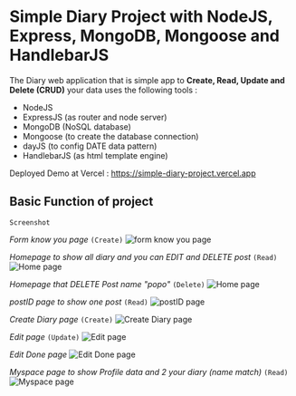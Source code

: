 # Simple Diary Project with NodeJS, Express, MongoDB, Mongoose and HandlebarJS

The Diary web application that is simple app to **Create, Read, Update and Delete (CRUD)** your data uses the following tools : 

- NodeJS
- ExpressJS (as router and node server)
- MongoDB (NoSQL database)
- Mongoose (to create the database connection)
- dayJS (to config DATE data pattern)
- HandlebarJS (as html template engine)

Deployed Demo at Vercel : 
https://simple-diary-project.vercel.app

## Basic Function of project
```Screenshot```

_Form know you page_ ```(Create)```
![form know you page](./screenshot/Screenshot%202566-05-03%20at%2018.42.01.png)

_Homepage to show all diary and you can EDIT and DELETE post_ ```(Read)```
![Home page](./screenshot/Screenshot%202566-05-03%20at%2018.42.33.png)

_Homepage that DELETE Post name "popo"_ ```(Delete)```
![Home page](./screenshot/Screenshot%202566-05-03%20at%2018.44.17.png)

_postID page to show one post_ ```(Read)```
![postID page](./screenshot/Screenshot%202566-05-03%20at%2018.42.54.png)

_Create Diary page_ ```(Create)```
![Create Diary page](./screenshot/Screenshot%202566-05-03%20at%2018.44.00.png)

_Edit page_ ```(Update)```
![Edit page](./screenshot/Screenshot%202566-05-03%20at%2018.43.15.png)

_Edit Done page_
![Edit Done page](./screenshot/Screenshot%202566-05-03%20at%2018.43.29.png)

_Myspace page to show Profile data and 2 your diary (name match)_ ```(Read)```
![Myspace page](./screenshot/Screenshot%202566-05-03%20at%2018.43.45.png)
